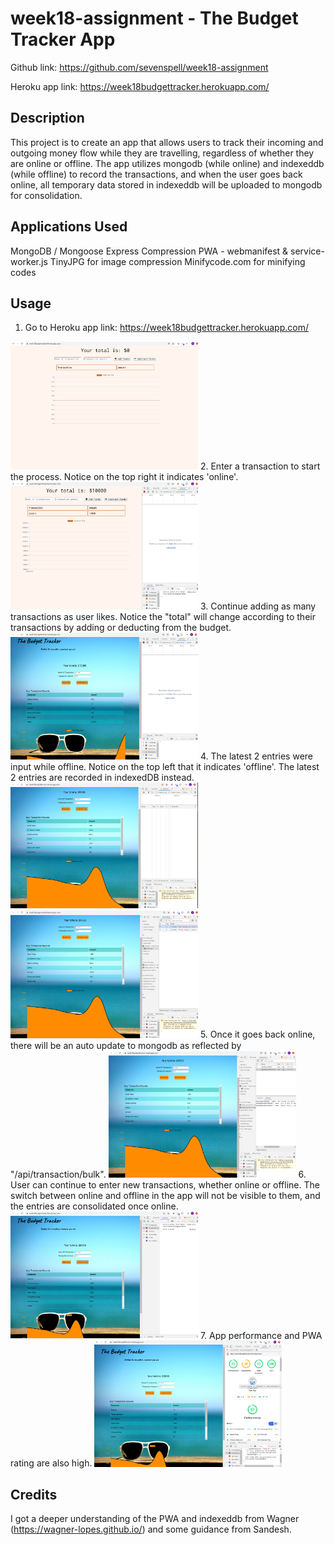 # week18-assignment - The Budget Tracker App

Github link: https://github.com/sevenspell/week18-assignment  

Heroku app link: https://week18budgettracker.herokuapp.com/

## Description 

This project is to create an app that allows users to track their incoming and outgoing money flow while they are travelling, regardless of whether they are online or offline. The app utilizes mongodb (while online) and indexeddb (while offline) to record the transactions, and when the user goes back online, all temporary data stored in indexeddb will be uploaded to mongodb for consolidation.

## Applications Used
MongoDB / Mongoose
Express
Compression
PWA - webmanifest & service-worker.js
TinyJPG for image compression
Minifycode.com for minifying codes

## Usage 

1. Go to Heroku app link: https://week18budgettracker.herokuapp.com/
<img src="screenshots/Screenshot1.png" width= "300" >
2. Enter a transaction to start the process. Notice on the top right it indicates 'online'.
<img src="screenshots/Screenshot2.png" width= "300" >
3. Continue adding as many transactions as user likes. Notice the "total" will change according to their transactions by adding or deducting from the budget.
<img src="screenshots/Screenshot3.png" width= "300" >
4. The latest 2 entries were input while offline. Notice on the top left that it indicates 'offline'. The latest 2 entries are recorded in indexedDB instead.
<img src="screenshots/Screenshot4.png" width= "300" >
<img src="screenshots/Screenshot5.png" width= "300" >
5. Once it goes back online, there will be an auto update to mongodb as reflected by "/api/transaction/bulk".
<img src="screenshots/Screenshot6.png" width= "300" >
6. User can continue to enter new transactions, whether online or offline. The switch between online and offline in the app will not be visible to them, and the entries are consolidated once online.
<img src="screenshots/Screenshot7.png" width= "300" >
7. App performance and PWA rating are also high.
<img src="screenshots/Screenshot8.png" width= "300" >



## Credits
I got a deeper understanding of the PWA and indexeddb from Wagner (https://wagner-lopes.github.io/) and some guidance from Sandesh.